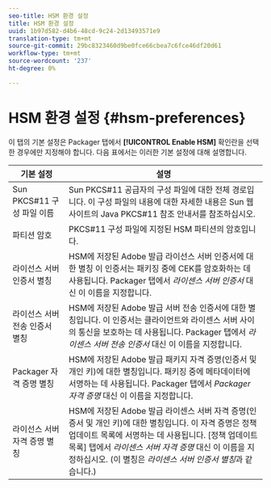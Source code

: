 ```yaml
---
seo-title: HSM 환경 설정
title: HSM 환경 설정
uuid: 1b97d582-d4b6-48cd-9c24-2d13493571e9
translation-type: tm+mt
source-git-commit: 29bc8323460d9be0fce66cbea7c6fce46df20d61
workflow-type: tm+mt
source-wordcount: '237'
ht-degree: 0%

---
```



# HSM 환경 설정 {#hsm-preferences}

이 탭의 기본 설정은 Packager 탭에서 **[!UICONTROL Enable HSM]** 확인란을 선택한 경우에만 지정해야 합니다. 다음 표에서는 이러한 기본 설정에 대해 설명합니다.

| 기본 설정 | 설명 |
|---|---|
| Sun PKCS#11 구성 파일 이름 | Sun PKCS#11 공급자의 구성 파일에 대한 전체 경로입니다. 이 구성 파일의 내용에 대한 자세한 내용은 Sun 웹 사이트의 Java PKCS#11 참조 안내서를 참조하십시오. |
| 파티션 암호 | PKCS#11 구성 파일에 지정된 HSM 파티션의 암호입니다. |
| 라이선스 서버 인증서 별칭 | HSM에 저장된 Adobe 발급 라이선스 서버 인증서에 대한 별칭 이 인증서는 패키징 중에 CEK를 암호화하는 데 사용됩니다. Packager 탭에서 *라이센스 서버 인증서* 대신 이 이름을 지정합니다. |
| 라이선스 서버 전송 인증서 별칭 | HSM에 저장된 Adobe 발급 서버 전송 인증서에 대한 별칭입니다. 이 인증서는 클라이언트와 라이센스 서버 사이의 통신을 보호하는 데 사용됩니다. Packager 탭에서 *라이센스 서버 전송 인증서* 대신 이 이름을 지정합니다. |
| Packager 자격 증명 별칭 | HSM에 저장된 Adobe 발급 패키지 자격 증명(인증서 및 개인 키)에 대한 별칭입니다. 패키징 중에 메타데이터에 서명하는 데 사용됩니다. Packager 탭에서 *Packager 자격 증명* 대신 이 이름을 지정합니다. |
| 라이선스 서버 자격 증명 별칭 | HSM에 저장된 Adobe 발급 라이센스 서버 자격 증명(인증서 및 개인 키)에 대한 별칭입니다. 이 자격 증명은 정책 업데이트 목록에 서명하는 데 사용됩니다. [정책 업데이트 목록] 탭에서 *라이센스 서버 자격 증명* 대신 이 이름을 지정하십시오. (이 별칭은 *라이센스 서버 인증서 별칭*&#x200B;과 같습니다.) |

